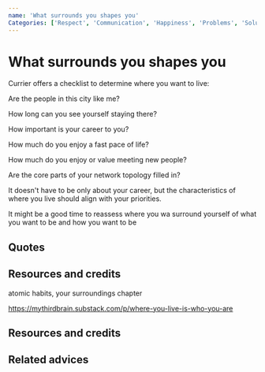 ```yaml
---
name: 'What surrounds you shapes you'
Categories: ['Respect', 'Communication', 'Happiness', 'Problems', 'Solutions', 'Integrity']
---
```

# What surrounds you shapes you
Currier offers a checklist to determine where you want to live:

Are the people in this city like me?

How long can you see yourself staying there?

How important is your career to you?

How much do you enjoy a fast pace of life?

How much do you enjoy or value meeting new people?

Are the core parts of your network topology filled in?

It doesn't have to be only about your career, but the characteristics of where you live should align with your priorities.

It might be a good time to reassess where you wa
surround yourself of what you want to be and how you want to be
## Quotes

## Resources and credits

atomic habits, your surroundings chapter

https://mythirdbrain.substack.com/p/where-you-live-is-who-you-are

## Resources and credits


## Related advices

